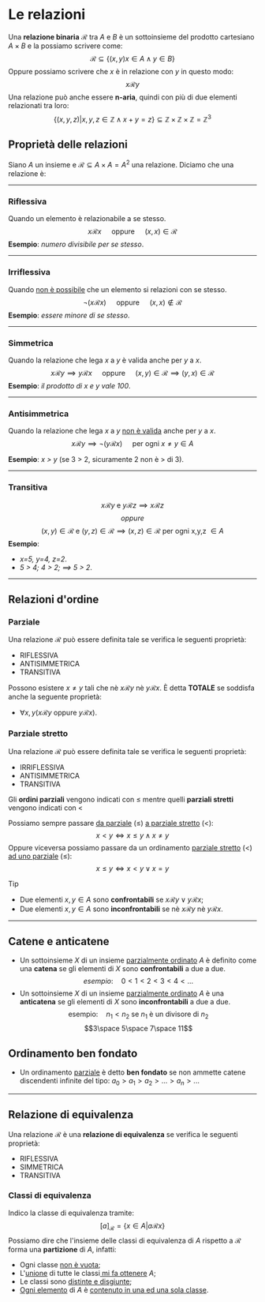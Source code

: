 # Le relazioni
Una **relazione binaria** $\mathcal{R}$ tra $A$ e $B$ è un sottoinsieme del prodotto cartesiano $A \times B$ e la possiamo scrivere come:
$$\mathcal{R} \subseteq \{(x,y)x\in A \land y\in B\}$$
Oppure possiamo scrivere che $x$ è in relazione con $y$ in questo modo:
$$x\mathcal{R}y$$
Una relazione può anche essere **n-aria**, quindi con più di due elementi relazionati tra loro:
$$\{(x,y,z)|x,y,z\in \mathbb{Z} \land x+y=z\} \subseteq \mathbb{Z} \times \mathbb{Z} \times \mathbb{Z}=\mathbb{Z}^3$$
## Proprietà delle relazioni
Siano $A$ un insieme e $\mathcal{R} \subseteq A\times A=A^2$ una relazione. Diciamo che una relazione è:

---
### Riflessiva
Quando un elemento è relazionabile a se stesso.
$$x\mathcal{R}x \quad\text{ oppure }\quad (x,x)\in \mathcal{R}$$
**Esempio**: _numero divisibile per se stesso_.

---
### Irriflessiva
Quando <u>non è possibile</u> che un elemento si relazioni con se stesso.
$$\neg(x\mathcal{R}x) \quad\text{ oppure }\quad (x,x)\notin \mathcal{R}$$
**Esempio**: _essere minore di se stesso_.

---
### Simmetrica
Quando la relazione che lega $x$ a $y$ è valida anche per $y$ a $x$.
$$x\mathcal{R}y \implies y\mathcal{R}x\quad \text{ oppure }\quad (x,y)\in \mathcal{R} \implies (y,x)\in \mathcal{R}$$
**Esempio**: _il prodotto di x e y vale 100_.

---
### Antisimmetrica
Quando la relazione che lega $x$ a $y$ <u>non è valida</u> anche per $y$ a $x$.
$$x\mathcal{R}y \implies \neg(y\mathcal{R}x)\quad \text{ per ogni } x\neq y \in A$$

**Esempio**: _x > y_ (se 3 > 2, sicuramente 2 non è > di 3).

---
### Transitiva
$$x\mathcal{R}y\text{ e }y\mathcal{R}z \implies x\mathcal{R}z$$
$$oppure$$
$$(x,y)\in \mathcal{R} \text{ e }(y,z)\in \mathcal{R} \implies (x,z)\in \mathcal{R} \text{ per ogni x,y,z }\in A$$
**Esempio**: 
- _x=5, y=4, z=2_. 
- _5 > 4;  4 > 2;  $\implies$ 5 > 2_.

---
## Relazioni d'ordine

### Parziale
Una relazione $\mathcal{R}$ può essere definita tale se verifica le seguenti proprietà:
- RIFLESSIVA
- ANTISIMMETRICA
- TRANSITIVA

Possono esistere $x\neq y$ tali che nè $x\mathcal{R}y$ nè $y\mathcal{R}x$.
È detta **TOTALE** se soddisfa anche la seguente proprietà:
- $\forall x,y(x\mathcal{R}y \text{ oppure } y\mathcal{R}x)$.

### Parziale stretto
Una relazione $\mathcal{R}$ può essere definita tale se verifica le seguenti proprietà:
- IRRIFLESSIVA
- ANTISIMMETRICA
- TRANSITIVA

Gli **ordini parziali** vengono indicati con $\leq$ mentre quelli **parziali stretti** vengono indicati con $<$

Possiamo sempre passare <u>da parziale</u> $(\leq)$ <u>a parziale stretto</u> $(<)$:
$$x<y \iff x\leq y \land x\neq y$$
Oppure viceversa possiamo passare da un ordinamento <u>parziale stretto</u> ($<$) <u>ad uno parziale</u> ($\leq$):
$$x\leq y \iff x<y \lor x=y$$
>[!Tip]
>- Due elementi $x,y\in A$ sono **confrontabili** se $x\mathcal{R}y \lor y\mathcal{R}x$;
>- Due elementi $x,y\in A$ sono **inconfrontabili** se nè $x\mathcal{R}y$ nè $y\mathcal{R}x$.

---
## Catene e anticatene
- Un sottoinsieme $X$ di un insieme [parzialmente ordinato](###Parziale) $A$ è definito come una **catena** se gli elementi di $X$ sono **confrontabili** a due a due.
$$esempio:\quad 0<1<2<3<4<...$$
- Un sottoinsieme $X$ di un insieme [parzialmente ordinato](###Parziale) $A$ è una **anticatena** se gli elementi di $X$ sono **inconfrontabili** a due a due.
$$\text{esempio:}\quad n_1<n_2 \text{ se } n_1 \text{ è un divisore di }n_2$$
$$3\space 5\space 7\space 11$$
## Ordinamento ben fondato
- Un ordinamento [parziale](###Parziale) è detto **ben fondato** se non ammette catene discendenti infinite del tipo: $a_0>a_1>a_2>...>a_n>...$ 
---
## Relazione di equivalenza
Una relazione $\mathcal{R}$ è una **relazione di equivalenza** se verifica le seguenti proprietà:
- RIFLESSIVA
- SIMMETRICA
- TRANSITIVA

### Classi di equivalenza
Indico la classe di equivalenza tramite:
$$[a]_{\mathcal{R}}=\{x\in A | a\mathcal{R}x\}$$
Possiamo dire che l'insieme delle classi di equivalenza di $A$ rispetto a $\mathcal{R}$ forma una **partizione** di $A$, infatti:
- Ogni classe <u>non è vuota</u>;
- L'<u>unione</u> di tutte le classi<u> mi fa ottenere</u> $A$;
- Le classi sono <u>distinte e disgiunte</u>;
- <u>Ogni elemento</u> di $A$ è <u>contenuto in una ed una sola classe</u>.


